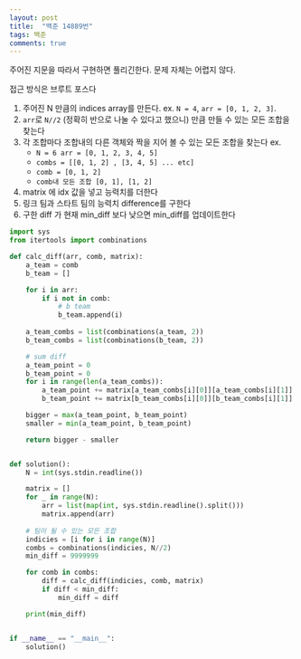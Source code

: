 ```yaml
---
layout: post
title:  "백준 14889번"
tags: 백준
comments: true
---
```


주어진 지문을 따라서 구현하면 풀리긴한다. 문제 자체는 어렵지 않다.

접근 방식은 브루트 포스다
1. 주어진 N 만큼의 indices array를 만든다. ex. `N = 4`, `arr = [0, 1, 2, 3]`.
2. `arr`로 `N//2` (정확히 반으로 나눌 수 있다고 했으니) 만큼 만들 수 있는 모든 조합을 찾는다
3. 각 조합마다 조합내의 다른 객체와 짝을 지어 볼 수 있는 모든 조합을 찾는다
ex. 
    - `N = 6 arr = [0, 1, 2, 3, 4, 5]`
    - `combs = [[0, 1, 2] , [3, 4, 5] ... etc]` 
    - `comb = [0, 1, 2]` 
    - `comb내 모든 조합 [0, 1], [1, 2]`
4. matrix 에 idx 값을 넣고 능력치를 더한다
5. 링크 팀과 스타트 팀의 능력치 difference를 구한다
6. 구한 diff 가 현재 min_diff 보다 낮으면 min_diff를 업데이트한다

```python
import sys
from itertools import combinations

def calc_diff(arr, comb, matrix):
    a_team = comb
    b_team = []

    for i in arr:
        if i not in comb:
            # b team
            b_team.append(i)
    
    a_team_combs = list(combinations(a_team, 2))
    b_team_combs = list(combinations(b_team, 2))

    # sum diff
    a_team_point = 0
    b_team_point = 0
    for i in range(len(a_team_combs)):
        a_team_point += matrix[a_team_combs[i][0]][a_team_combs[i][1]] + matrix[a_team_combs[i][1]][a_team_combs[i][0]]
        b_team_point += matrix[b_team_combs[i][0]][b_team_combs[i][1]] + matrix[b_team_combs[i][1]][b_team_combs[i][0]]

    bigger = max(a_team_point, b_team_point)
    smaller = min(a_team_point, b_team_point)

    return bigger - smaller


def solution():
    N = int(sys.stdin.readline())

    matrix = []
    for _ in range(N):
        arr = list(map(int, sys.stdin.readline().split()))
        matrix.append(arr)
    
    # 팀이 될 수 있는 모든 조합
    indicies = [i for i in range(N)]
    combs = combinations(indicies, N//2)
    min_diff = 9999999

    for comb in combs:
        diff = calc_diff(indicies, comb, matrix)
        if diff < min_diff:
            min_diff = diff

    print(min_diff)


if __name__ == "__main__":
    solution()


```